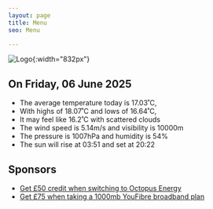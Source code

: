 ```yaml
---
layout: page
title: Menu
seo: Menu

---
```


![Logo](/images/logo.jpg){:width="832px"}

<!-- weather_marker starts -->
## On Friday, 06 June 2025

- The average temperature today is 17.03˚C,
- With highs of 18.07˚C and lows of 16.64˚C,
- It may feel like 16.2˚C with scattered clouds
- The wind speed is 5.14m/s and visibility is 10000m
- The pressure is 1007hPa and humidity is 54%
- The sun will rise at 03:51 and set at 20:22

<!-- weather_marker ends -->

## Sponsors

- [Get £50 credit when switching to Octopus Energy](https://bit.ly/3oD1nnS)
- [Get £75 when taking a 1000mb YouFibre broadband plan](https://aklam.io/91zWhU?)
